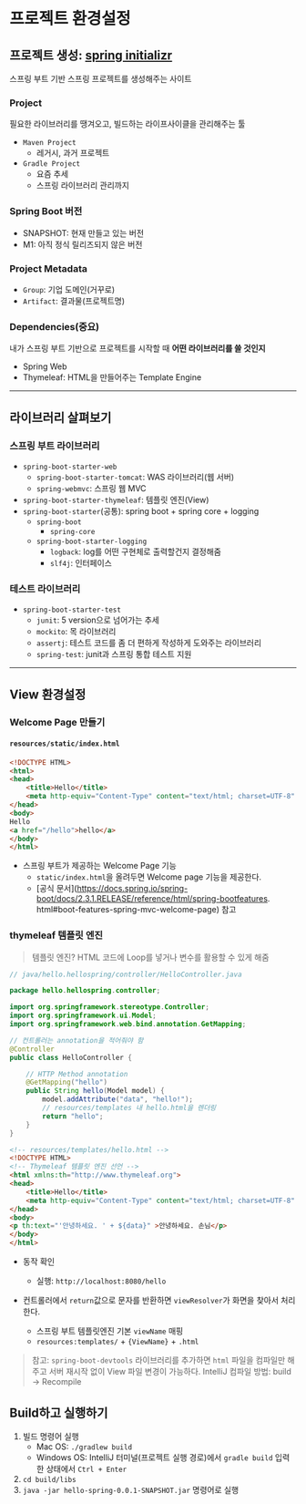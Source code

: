 # 프로젝트 환경설정

## 프로젝트 생성: [spring initializr](https://start.spring.io/)

스프링 부트 기반 스프링 프로젝트를 생성해주는 사이트

### Project

필요한 라이브러리를 땡겨오고, 빌드하는 라이프사이클을 관리해주는 툴

- `Maven Project`
    - 레거시, 과거 프로젝트
- `Gradle Project`
    - 요즘 추세
    - 스프링 라이브러리 관리까지

### Spring Boot 버전

- SNAPSHOT: 현재 만들고 있는 버전
- M1: 아직 정식 릴리즈되지 않은 버전

### Project Metadata

- `Group`: 기업 도메인(거꾸로)
- `Artifact`: 결과물(프로젝트명)

### Dependencies(중요)

내가 스프링 부트 기반으로 프로젝트를 시작할 때 **어떤 라이브러리를 쓸 것인지**

- Spring Web
- Thymeleaf: HTML을 만들어주는 Template Engine

---

## 라이브러리 살펴보기

### 스프링 부트 라이브러리
- `spring-boot-starter-web`
    - `spring-boot-starter-tomcat`: WAS 라이브러리(웹 서버)
    - `spring-webmvc`: 스프링 웹 MVC
- `spring-boot-starter-thymeleaf`: 템플릿 엔진(View)
- `spring-boot-starter`(공통): spring boot + spring core + logging
    - `spring-boot`
        - `spring-core`
    - `spring-boot-starter-logging`
        - `logback`: log를 어떤 구현체로 출력할건지 결정해줌
        - `slf4j`: 인터페이스

### 테스트 라이브러리
- `spring-boot-starter-test`
    - `junit`: 5 version으로 넘어가는 추세
    - `mockito`: 목 라이브러리
    - `assertj`: 테스트 코드를 좀 더 편하게 작성하게 도와주는 라이브러리
    - `spring-test`: junit과 스프링 통합 테스트 지원

---

## View 환경설정

### Welcome Page 만들기

#### `resources/static/index.html`

```html
<!DOCTYPE HTML>
<html>
<head>
    <title>Hello</title>
    <meta http-equiv="Content-Type" content="text/html; charset=UTF-8" />
</head>
<body>
Hello
<a href="/hello">hello</a>
</body>
</html>
```

- 스프링 부트가 제공하는 Welcome Page 기능
    - `static/index.html`을 올려두면 Welcome page 기능을 제공한다.
    - [공식 문서](https://docs.spring.io/spring-boot/docs/2.3.1.RELEASE/reference/html/spring-bootfeatures.
html#boot-features-spring-mvc-welcome-page) 참고

### thymeleaf 템플릿 엔진

> 템플릿 엔진? HTML 코드에 Loop를 넣거나 변수를 활용할 수 있게 해줌

```java
// java/hello.hellospring/controller/HelloController.java

package hello.hellospring.controller;

import org.springframework.stereotype.Controller;
import org.springframework.ui.Model;
import org.springframework.web.bind.annotation.GetMapping;

// 컨트롤러는 annotation을 적어줘야 함
@Controller
public class HelloController {

    // HTTP Method annotation
    @GetMapping("hello")
    public String hello(Model model) {
        model.addAttribute("data", "hello!");
        // resources/templates 내 hello.html을 렌더링
        return "hello";
    }
}

```

```html
<!-- resources/templates/hello.html -->
<!DOCTYPE HTML>
<!-- Thymeleaf 템플릿 엔진 선언 -->
<html xmlns:th="http://www.thymeleaf.org">
<head>
    <title>Hello</title>
    <meta http-equiv="Content-Type" content="text/html; charset=UTF-8" />
</head>
<body>
<p th:text="'안녕하세요. ' + ${data}" >안녕하세요. 손님</p>
</body>
</html>
```

- 동작 확인
    - 실행: `http://localhost:8080/hello`

- 컨트롤러에서 `return`값으로 문자를 반환하면 `viewResolver`가 화면을 찾아서 처리한다.
    - 스프링 부트 템플릿엔진 기본 `viewName` 매핑
    - `resources:templates/` + `{ViewName}` + `.html`

> 참고: `spring-boot-devtools` 라이브러리를 추가하면 `html` 파일을 컴파일만 해주고 서버 재시작 없이 View 파일 변경이 가능하다.
> IntelliJ 컴파일 방법: build -> Recompile


## Build하고 실행하기

1. 빌드 명령어 실행
    - Mac OS: `./gradlew build`
    - Windows OS: IntelliJ 터미널(프로젝트 실행 경로)에서 `gradle build` 입력한 상태에서 `Ctrl + Enter`
2. `cd build/libs`
3. `java -jar hello-spring-0.0.1-SNAPSHOT.jar` 명령어로 실행
